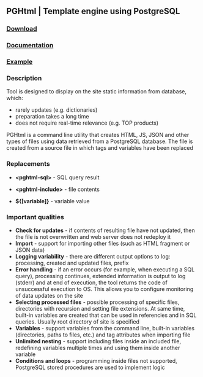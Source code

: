 ## PGHtml | Template engine using PostgreSQL

### [Download](https://pghtml.org/en/download/) ### 
### [Documentation](https://pghtml.org/en/documentation/) ### 
### [Example](https://pghtml.org/en/#example) ### 
  
### Description ###

Tool is designed to display on the site static information from database, which:
- rarely updates (e.g. dictionaries)
- preparation takes a long time
- does not require real-time relevance (e.g. TOP products)


PGHtml is a command line utility that creates HTML, JS, JSON and other types of files using data retrieved from a PostgreSQL database. The file is created from a source file in which tags and variables have been replaced


### Replacements ### 


*   **\<pghtml-sql\>** - SQL query result

*   **\<pghtml-include\>** - file contents

*   **${[variable]}** - variable value 


### Important qualities ###

*   **Check for updates** - if contents of resulting file have not updated, then the file is not overwritten and web server does not redeploy it
*   **Import** - support for importing other files (such as HTML fragment or JSON data)
*   **Logging variability** - there are different output options to log: processing, created and updated files, prefix
*   **Error handling** - if an error occurs (for example, when executing a SQL query), processing continues, extended information is output to log (stderr) and at end of execution, the tool returns the code of unsuccessful execution to OS. This allows you to configure monitoring of data updates on the site
*   **Selecting processed files** - possible processing of specific files, directories with recursion and setting file extensions. At same time, built-in variables are created that can be used in referencies and in SQL queries. Usually root directory of site is specified
*   **Variables** - support variables from the command line, built-in variables (directories, paths to files, etc.) and tag attributes when importing file 
*   **Unlimited nesting** - support including files inside an included file, redefining variables multiple times and using them inside another variable
*   **Conditions and loops** - programming inside files not supported, PostgreSQL stored procedures are used to implement logic
